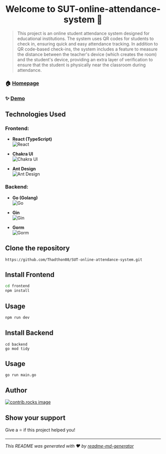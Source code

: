<h1 align="center">Welcome to SUT-online-attendance-system 👋</h1>


<p>
</p>

> This project is an online student attendance system designed for educational institutions. The system uses QR codes for students to check in, ensuring quick and easy attendance tracking. In addition to QR code-based check-ins, the system includes a feature to measure the distance between the teacher's device (which creates the room) and the student's device, providing an extra layer of verification to ensure that the student is physically near the classroom during attendance.

### 🏠 [Homepage](https://sut-online-attendance-system.vercel.app/)

### ✨ [Demo](https://sut-online-attendance-system.vercel.app/)

## Technologies Used

### Frontend:

- **React (TypeScript)**  
  ![React](https://img.shields.io/badge/React-20232A?logo=react&logoColor=61DAFB)
  
- **Chakra UI**  
  ![Chakra UI](https://img.shields.io/badge/Chakra_UI-319795?logo=chakra-ui&logoColor=white)

- **Ant Design**  
  ![Ant Design](https://img.shields.io/badge/Ant_Design-0170FE?logo=ant-design&logoColor=white)

### Backend:

- **Go (Golang)**  
  ![Go](https://img.shields.io/badge/Go-00ADD8?logo=go&logoColor=white)

- **Gin**  
  ![Gin](https://img.shields.io/badge/Gin_Gonic-00ADD8?logo=go&logoColor=white)

- **Gorm**  
  ![Gorm](https://img.shields.io/badge/Gorm-FF4088?logo=go&logoColor=white)


## Clone the repository

```
https://github.com/Thadthon08/SUT-online-attendance-system.git
```

## Install Frontend

```bash
cd frontend
npm install
```

## Usage

```sh
npm run dev
```

## Install Backend

```
cd backend
go mod tidy
```
## Usage
```
go run main.go
```

## Author

<a href="https://github.com/Thadthon08/SUT-online-attendance-system/graphs/contributors">
  <img src="https://contrib.rocks/image?repo=Thadthon08/SUT-online-attendance-system" alt="contrib.rocks image" />
</a>




## Show your support

Give a ⭐️ if this project helped you!

***
_This README was generated with ❤️ by [readme-md-generator](https://github.com/kefranabg/readme-md-generator)_

